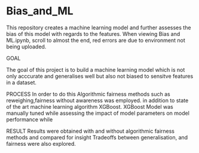 # Bias_and_ML
This repository creates a machine learning model and further assesses the bias of this model with regards to the features. When viewing Bias and ML.ipynb, scroll to almost the end, red errors are due to environment not being uploaded.

GOAL

The goal of this project is to build a machine learning model which is not only acccurate and generalises well
but also not biased to sensitve features in a dataset. 

PROCESS
In order to do this Algorithmic fairness methods such as reweighing,fairness without awareness was employed.
in addition to state of the art machine learning algorithm XGBoost. XGBoost Model was manually tuned while assessing the impact of model parameters on model performance
while 

RESULT
Results were obtained with and without algorithmic fairness methods and compared for insight
Tradeoffs between generalisation, and fairness were also explored.
